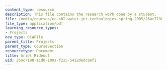 ```yaml
---
content_type: resource
description: This file contains the research work done by a student.
file: /media/courses/ec-s02-water-jet-technologies-spring-2005/26ac719811d0109af2255412dedc8ef1_MITEC_S02S05_arielrideout.pdf
file_type: application/pdf
learning_resource_types:
- Projects
ocw_type: OCWFile
parent_title: Projects
parent_type: CourseSection
resourcetype: Document
title: Ariel Rideout
uid: 26ac7198-11d0-109a-f225-5412dedc8ef1
---
```

